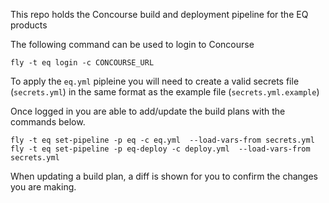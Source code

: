 This repo holds the Concourse build and deployment pipeline for the EQ products

The following command can be used to login to Concourse

`fly -t eq login -c CONCOURSE_URL`

To apply the `eq.yml` pipleine you will need to create a valid secrets file (`secrets.yml`) in the same format as the example file (`secrets.yml.example`)

Once logged in you are able to add/update the build plans with the commands below.

`fly -t eq set-pipeline -p eq -c eq.yml  --load-vars-from secrets.yml`
`fly -t eq set-pipeline -p eq-deploy -c deploy.yml  --load-vars-from secrets.yml`

When updating a build plan, a diff is shown for you to confirm the changes you are making.